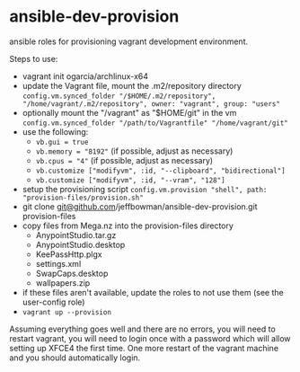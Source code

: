# ansible-dev-provision
ansible roles for provisioning vagrant development environment.

Steps to use:

* vagrant init ogarcia/archlinux-x64
* update the Vagrant file, mount the .m2/repository directory
  `config.vm.synced_folder "/$HOME/.m2/repository", "/home/vagrant/.m2/repository", owner: "vagrant", group: "users"`
* optionally mount the "/vagrant" as "$HOME/git" in the vm
  `config.vm.synced_folder "/path/to/Vagrantfile" "/home/vagrant/git"`
* use the following:
  - `vb.gui = true`
  - `vb.memory = "8192"` (if possible, adjust as necessary)
  - `vb.cpus = "4"`      (if possible, adjust as necessary)
  - `vb.customize ["modifyvm", :id, "--clipboard", "bidirectional"]`
  - `vb.customize ["modifyvm", :id, "--vram", "128"]`
* setup the provisioning script
  `config.vm.provision "shell", path: "provision-files/provision.sh"`
* git clone git@github.com/jeffbowman/ansible-dev-provision.git provision-files
* copy files from Mega.nz into the provision-files directory
  - AnypointStudio.tar.gz
  - AnypointStudio.desktop
  - KeePassHttp.plgx
  - settings.xml
  - SwapCaps.desktop
  - wallpapers.zip
* if these files aren't available, update the roles to not use them (see the user-config role)
* `vagrant up --provision`

Assuming everything goes well and there are no errors, you will need
to restart vagrant, you will need to login once with a password which
will allow setting up XFCE4 the first time. One more restart of the
vagrant machine and you should automatically login.